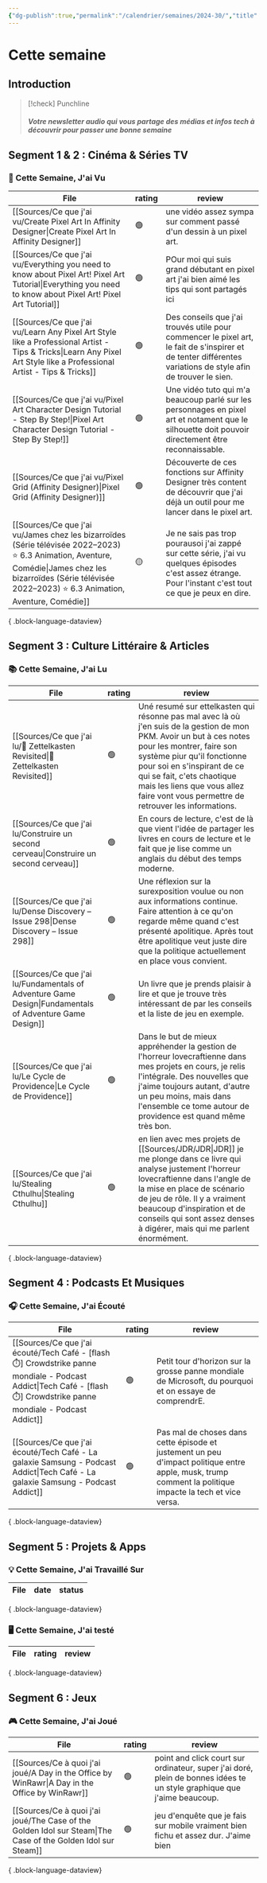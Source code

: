 ```yaml
---
{"dg-publish":true,"permalink":"/calendrier/semaines/2024-30/","title":"Cette semaine"}
---
```



# Cette semaine

## Introduction

> [!check] Punchline
> ##### Votre newsletter audio qui vous partage des médias et infos tech à découvrir pour passer une bonne semaine

## Segment 1 & 2 : Cinéma & Séries TV

### 🍿 Cette Semaine, J'ai Vu

| File                                                                                                                                                                                                                 | rating | review                                                                                                                                                       |
| -------------------------------------------------------------------------------------------------------------------------------------------------------------------------------------------------------------------- | ------ | ------------------------------------------------------------------------------------------------------------------------------------------------------------ |
| [[Sources/Ce que j'ai vu/Create Pixel Art In Affinity Designer\|Create Pixel Art In Affinity Designer]]                                                                                                           | 🟢     | une vidéo assez sympa sur comment passé d'un dessin à un pixel art.                                                                                          |
| [[Sources/Ce que j'ai vu/Everything you need to know about Pixel Art!  Pixel Art Tutorial\|Everything you need to know about Pixel Art!  Pixel Art Tutorial]]                                                     | 🟢     | POur moi qui suis grand débutant en pixel art j'ai bien aimé les tips qui sont partagés ici                                                                  |
| [[Sources/Ce que j'ai vu/Learn Any Pixel Art Style like a Professional Artist - Tips & Tricks\|Learn Any Pixel Art Style like a Professional Artist - Tips & Tricks]]                                             | 🟢     | Des conseils que j'ai trouvés utile pour commencer le pixel art, le fait de s'inspirer et de tenter différentes variations de style afin de trouver le sien. |
| [[Sources/Ce que j'ai vu/Pixel Art Character Design Tutorial - Step By Step!\|Pixel Art Character Design Tutorial - Step By Step!]]                                                                               | 🟢     | Une vidéo tuto qui m'a beaucoup parlé sur les personnages en pixel art et notament que le silhouette doit pouvoir directement être reconnaissable.           |
| [[Sources/Ce que j'ai vu/Pixel Grid (Affinity Designer)\|Pixel Grid (Affinity Designer)]]                                                                                                                         | 🟢     | Découverte de ces fonctions sur Affinity Designer très content de découvrir que j'ai déjà un outil pour me lancer dans le pixel art.                         |
| [[Sources/Ce que j'ai vu/James chez les bizarroïdes (Série télévisée 2022–2023) ⭐ 6.3  Animation, Aventure, Comédie\|James chez les bizarroïdes (Série télévisée 2022–2023) ⭐ 6.3  Animation, Aventure, Comédie]] | 🟡     | Je ne sais pas trop pourausoi j'ai zappé sur cette série, j'ai vu quelques épisodes c'est assez étrange. Pour l'instant c'est tout ce que je peux en dire.   |

{ .block-language-dataview}

## Segment 3 : Culture Littéraire & Articles

### 📚 Cette Semaine, J'ai Lu

| File                                                                                                       | rating | review                                                                                                                                                                                                                                                                                                                             |
| ---------------------------------------------------------------------------------------------------------- | ------ | ---------------------------------------------------------------------------------------------------------------------------------------------------------------------------------------------------------------------------------------------------------------------------------------------------------------------------------- |
| [[Sources/Ce que j'ai lu/📓 Zettelkasten Revisited\|📓 Zettelkasten Revisited]]                         | 🟢     | Uné resumé sur ettelkasten qui résonne pas mal avec là où j'en suis de la gestion de mon PKM. Avoir un but à ces notes pour les montrer, faire son système piur qu'il fonctionne pour soi en s'inspirant de ce qui se fait, c'ets chaotique mais les liens que vous allez faire vont vous permettre de retrouver les informations. |
| [[Sources/Ce que j'ai lu/Construire un second cerveau\|Construire un second cerveau]]                   | 🟢     | En cours de lecture, c'est de là que vient l'idée de partager les livres en cours de lecture et le fait que je lise comme un anglais du début des temps moderne.                                                                                                                                                                   |
| [[Sources/Ce que j'ai lu/Dense Discovery – Issue 298\|Dense Discovery – Issue 298]]                     | 🟢     | Une réflexion sur la surexposition voulue ou non aux informations continue. Faire attention à ce qu'on regarde même quand c'est présenté apolitique. Après tout être apolitique veut juste dire que la politique actuellement en place vous convient.                                                                              |
| [[Sources/Ce que j'ai lu/Fundamentals of Adventure Game Design\|Fundamentals of Adventure Game Design]] | 🟢     | Un livre que je prends plaisir à lire et que je trouve très intéressant de par les conseils et la liste de jeu en exemple.                                                                                                                                                                                                         |
| [[Sources/Ce que j'ai lu/Le Cycle de Providence\|Le Cycle de Providence]]                               | 🟢     | Dans le but de mieux appréhender la gestion de l'horreur lovecraftienne dans mes projets en cours, je relis l'intégrale. Des nouvelles que j'aime toujours autant, d'autre un peu moins, mais dans l'ensemble ce tome autour de providence est quand même très bon.                                                                |
| [[Sources/Ce que j'ai lu/Stealing Cthulhu\|Stealing Cthulhu]]                                           | 🟢     | en lien avec mes projets de [[Sources/JDR/JDR\|JDR]] je me plonge dans ce livre qui analyse justement l'horreur lovecraftienne dans l'angle de la mise en place de scénario de jeu de rôle. Il y a vraiment beaucoup d'inspiration et de conseils qui sont assez denses à digérer, mais qui me parlent énormément.                 |

{ .block-language-dataview}

## Segment 4 : Podcasts Et Musiques

### 🎧 Cette Semaine, J'ai Écouté

| File                                                                                                                                                                       | rating | review                                                                                                                                                   |
| -------------------------------------------------------------------------------------------------------------------------------------------------------------------------- | ------ | -------------------------------------------------------------------------------------------------------------------------------------------------------- |
| [[Sources/Ce que j'ai écouté/Tech Café - [flash ⏱️] Crowdstrike  panne mondiale - Podcast Addict\|Tech Café - [flash ⏱️] Crowdstrike  panne mondiale - Podcast Addict]] | 🟢     | Petit tour d'horizon sur la grosse panne mondiale de Microsoft, du pourquoi et on essaye de comprendrE.                                                  |
| [[Sources/Ce que j'ai écouté/Tech Café - La galaxie Samsung - Podcast Addict\|Tech Café - La galaxie Samsung - Podcast Addict]]                                         | 🟢     | Pas mal de choses dans cette épisode et justement un peu d'impact politique entre apple, musk, trump comment la politique impacte la tech et vice versa. |

{ .block-language-dataview}

## Segment 5 : Projets & Apps

### 💡 Cette Semaine, J'ai Travaillé Sur

| File | date | status |
| ---- | ---- | ------ |

{ .block-language-dataview}

### 🖥 Cette Semaine, J'ai testé

| File | rating | review |
| ---- | ------ | ------ |

{ .block-language-dataview}

## Segment 6 : Jeux

### 🎮 Cette Semaine, J'ai Joué

| File                                                                                                            | rating | review                                                                                                                  |
| --------------------------------------------------------------------------------------------------------------- | ------ | ----------------------------------------------------------------------------------------------------------------------- |
| [[Sources/Ce à quoi j'ai joué/A Day in the Office by WinRawr\|A Day in the Office by WinRawr]]               | 🟢     | point and click court sur ordinateur, super j'ai doré, plein de bonnes idées te un style graphique que j'aime beaucoup. |
| [[Sources/Ce à quoi j'ai joué/The Case of the Golden Idol sur Steam\|The Case of the Golden Idol sur Steam]] | 🟢     | jeu d'enquête que je fais sur mobile vraiment bien fichu et assez dur. J'aime bien                                      |

{ .block-language-dataview}


